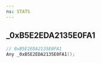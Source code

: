 ```yaml
---
ns: STATS
---
```

## _0xB5E2EDA2135E0FA1

```c
// 0xB5E2EDA2135E0FA1
Any _0xB5E2EDA2135E0FA1();
```

